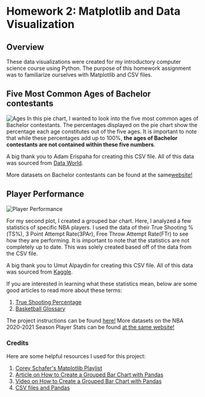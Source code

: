 # Homework 2: Matplotlib and Data Visualization

## Overview
These data visualizations were created for my introductory computer science course using Python. The purpose of this homework assignment was to familiarize ourselves with Matplotlib and CSV files. 

## Five Most Common Ages of Bachelor contestants
![Ages](https://github.com/sophiahuangg/HW2-GeneratingGraphs/blob/main/bachelorages.png)
In this pie chart, I wanted to look into the five most common ages of Bachelor contestants. The percentages displayed on the pie chart show the percentage each age constitutes out of the five ages. It is important to note that while these percentages add up to 100%, **the ages of Bachelor contestants are not contained within these five numbers**.


A big thank you to Adam Erispaha for creating this CSV file. All of this data was sourced from [Data World](https://data.world/aerispaha/the-bachelor-contestants/workspace/file?filename=historical_bachelor_contestants.csv).

More datasets on Bachelor contestants can be found at the same[website!](https://data.world/aerispaha/the-bachelor-contestants/workspace/query?queryid=c385610c-7254-4100-b592-88e40e3c8f9d)

## Player Performance
![Player Performance](https://github.com/sophiahuangg/Nba-Data/blob/main/player_stats.png)

For my second plot, I created a grouped bar chart. Here, I analyzed a few statistics of specific NBA players. I used the data of their True Shooting %(TS%), 3 Point Attempt Rate(3PAr), Free Throw Attempt Rate(FTr) to see how they are performing. It is important to note that the statistics are not completely up to date. This was solely created based off of the data from the CSV file.

A big thank you to Umut Alpaydin for creating this CSV file. All of this data was sourced from [Kaggle](https://www.kaggle.com/umutalpaydn/nba-20202021-season-player-stats).

If you are interested in learning what these statistics mean, below are some good articles to read more about these terms:
1. [True Shooting Percentage](https://sites.northwestern.edu/nusportsanalytics/2020/01/09/what-matters-more-for-true-shooting-percentage-free-throw-attempt-rate-or-free-throw-percentage/)
2. [Basketball Glossary](https://www.basketball-reference.com/about/glossary.html)

The project instructions can be found [here!](https://github.com/mikeizbicki/cmc-csci040/tree/2021fall/hw_02)
More datasets on the NBA 2020-2021 Season Player Stats can be found [at the same website!](https://www.kaggle.com/umutalpaydn/nba-20202021-season-player-stats)

### Credits
Here are some helpful resources I used for this project:
1. [Corey Schafer's Matplotlib Playlist](https://www.youtube.com/c/Coreyms/playlists)
2. [Article on How to Create a Grouped Bar Chart with Pandas](https://medium.com/analytics-vidhya/create-a-grouped-bar-chart-with-matplotlib-and-pandas-9b021c97e0a)
3. [Video on How to Create a Grouped Bar Chart with Pandas](https://www.youtube.com/watch?v=1h0LvhDg9NA)
4. [CSV files and Pandas](https://realpython.com/python-csv/)


